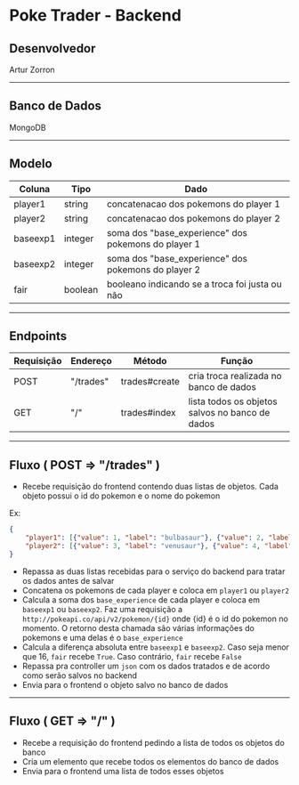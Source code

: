 # Poke Trader - Backend

## Desenvolvedor

Artur Zorron

---

## Banco de Dados

MongoDB

---

## Modelo

| Coluna | Tipo | Dado |
|--------|------|------|
| player1 | string | concatenacao dos pokemons do player 1 |
| player2 | string | concatenacao dos pokemons do player 2 |
| baseexp1 | integer | soma dos "base_experience" dos pokemons do player 1 |
| baseexp2 | integer | soma dos "base_experience" dos pokemons do player 2 |
| fair | boolean | booleano indicando se a troca foi justa ou não

---

## Endpoints

| Requisição | Endereço | Método | Função |
|------------|----------|--------|--------|
| POST | "/trades" | trades#create | cria troca realizada no banco de dados |
| GET | "/" | trades#index | lista todos os objetos salvos no banco de dados

---

## Fluxo ( POST => "/trades" )

- Recebe requisição do frontend contendo duas listas de objetos. Cada objeto possui o id do pokemon e o nome do pokemon

Ex:
```json
{
	"player1": [{"value": 1, "label": "bulbasaur"}, {"value": 2, "label": "ivysaur"}],
	"player2": [{"value": 3, "label": "venusaur"}, {"value": 4, "label": "charmander"}]
}
```

- Repassa as duas listas recebidas para o serviço do backend para tratar os dados antes de salvar
- Concatena os pokemons de cada player e coloca em `player1` ou `player2`
- Calcula a soma dos `base_experience` de cada player e coloca em `baseexp1` ou `baseexp2`. Faz uma requisição a `http://pokeapi.co/api/v2/pokemon/{id}` onde {id} é o id do pokemon no momento. O retorno desta chamada são várias informações do pokemons e uma delas é o `base_experience`
- Calcula a diferença absoluta entre `baseexp1` e `baseexp2`. Caso seja menor que 16, `fair` recebe `True`. Caso contrário, `fair` recebe `False`
- Repassa pra controller um `json` com os dados tratados e de acordo como serão salvos no backend
- Envia para o frontend o objeto salvo no banco de dados

---

## Fluxo ( GET => "/" )

- Recebe a requisição do frontend pedindo a lista de todos os objetos do banco
- Cria um elemento que recebe todos os elementos do banco de dados
- Envia para o frontend uma lista de todos esses objetos